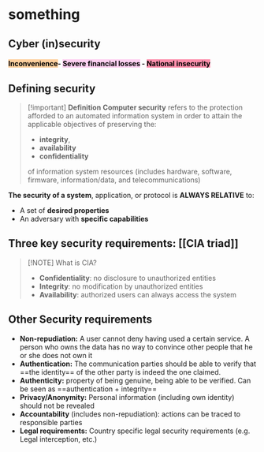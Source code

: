 

# something

## Cyber (in)security
#### <mark style="background: #FFB86CA6;">Inconvenience</mark>- <mark style="background: #FFB8EBA6;">Severe financial losses</mark> - <mark style="background: #FF5582A6;">National insecurity</mark>

## Defining security

> [!important] **Definition**
> **Computer security** refers to the protection afforded to an automated information system in order to attain the applicable objectives of preserving the:
> - **integrity**, 
> - **availability** 
> - **confidentiality** 
>   
> of information system resources (includes hardware, software, firmware, information/data, and telecommunications)

**The security of a system**, application, or protocol is **ALWAYS RELATIVE** to:
- A set of **desired properties**
- An adversary with **specific capabilities**
## Three key security requirements: [[CIA triad]]

> [!NOTE] What is CIA?
> - **Confidentiality**: no disclosure to unauthorized entities
> - **Integrity**: no modification by unauthorized entities
> - **Availability**: authorized users can always access the system

## Other Security requirements
- **Non-repudiation:** A user cannot deny having used a certain service. A person who owns the data has no way to convince other people that he or she does not own it
- **Authentication:** The communication parties should be able to verify that ==the identity== of the other party is indeed the one claimed.
- **Authenticity:** property of being genuine, being able to be verified. Can be seen as ==authentication + integrity==
- **Privacy/Anonymity:** Personal information (including own identity) should not be revealed
- **Accountability** (includes non-repudiation): actions can be traced to responsible parties
- **Legal requirements:** Country specific legal security requirements (e.g. Legal interception, etc.)
